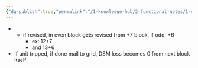 ```yaml
---
{"dg-publish":true,"permalink":"/1-knowledge-hub/2-functional-notes/1-career-notes/3-tstps-kaniha-technical-notes/7-other-systems-notes/dc-revision-plan/","noteIcon":""}
---
```


- - if revised, in even block gets revised from +7 block, if odd, +6
    - ex: 12+7
    - and 13+6
- If unit tripped, if done mail to grid, DSM loss becomes 0 from next block itself